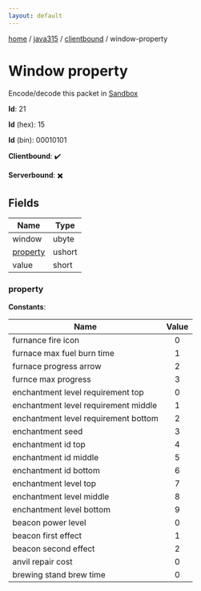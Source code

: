 ```yaml
---
layout: default
---
```


[home](/)  /  [java315](/protocol/java315)  /  [clientbound](/protocol/java315/clientbound)  /  window-property

# Window property

Encode/decode this packet in [Sandbox](../../../sandbox/java315#Clientbound.WindowProperty)

**Id**: 21

**Id** (hex): 15

**Id** (bin): 00010101

**Clientbound**: ✔️

**Serverbound**: ✖️

## Fields

Name | Type
---|---
window | ubyte
[property](#property) | ushort
value | short

### property

**Constants**:

Name | Value
---|:---:
furnance fire icon | 0
furnace max fuel burn time | 1
furnace progress arrow | 2
furnce max progress | 3
enchantment level requirement top | 0
enchantment level requirement middle | 1
enchantment level requirement bottom | 2
enchantment seed | 3
enchantment id top | 4
enchantment id middle | 5
enchantment id bottom | 6
enchantment level top | 7
enchantment level middle | 8
enchantment level bottom | 9
beacon power level | 0
beacon first effect | 1
beacon second effect | 2
anvil repair cost | 0
brewing stand brew time | 0
